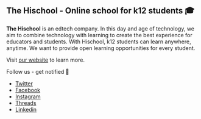 ## The Hischool - Online school for k12 students 🎓

**The Hischool** is an edtech company. In this day and age of technology, we aim to combine technology with learning to create the best experience for educators and students. With Hischool, k12 students can learn anywhere, anytime. We want to provide open learning opportunities for every student.

Visit [our website](https://hischool.mn) to learn more.

Follow us - get notified 🔔
- [Twitter](https://twitter.com/hischool_mn)
- [Facebook](https://facebook.com/hischool.mn)
- [Instagram](https://instagram.com/hischool.mn)
- [Threads](https://threads.net/hischool.mn)
- [Linkedin](https://linkedin.com/company/hischoolmn)

